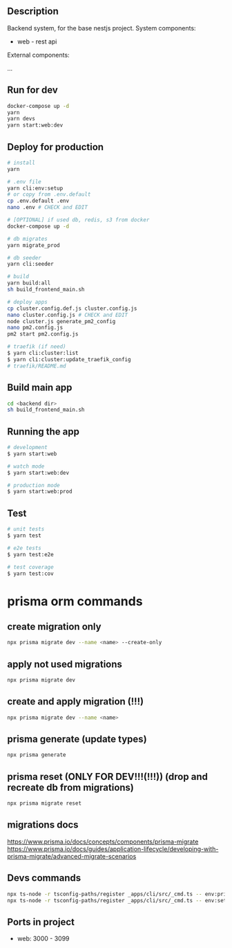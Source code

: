 ## Description

Backend system, for the base nestjs project.
System components:

- web - rest api

External components:

...

## Run for dev

```bash
docker-compose up -d
yarn
yarn devs
yarn start:web:dev
```

## Deploy for production

```bash
# install
yarn

# .env file
yarn cli:env:setup
# or copy from .env.default
cp .env.default .env
nano .env # CHECK and EDIT

# [OPTIONAL] if used db, redis, s3 from docker
docker-compose up -d

# db migrates
yarn migrate_prod

# db seeder
yarn cli:seeder

# build
yarn build:all
sh build_frontend_main.sh

# deploy apps
cp cluster.config.def.js cluster.config.js
nano cluster.config.js # CHECK and EDIT
node cluster.js generate_pm2_config
nano pm2.config.js
pm2 start pm2.config.js

# traefik (if need)
$ yarn cli:cluster:list
$ yarn cli:cluster:update_traefik_config
# traefik/README.md
```

## Build main app

```bash
cd <backend dir>
sh build_frontend_main.sh
```

## Running the app

```bash
# development
$ yarn start:web

# watch mode
$ yarn start:web:dev

# production mode
$ yarn start:web:prod
```

## Test

```bash
# unit tests
$ yarn test

# e2e tests
$ yarn test:e2e

# test coverage
$ yarn test:cov
```

# prisma orm commands

## create migration only

```sh
npx prisma migrate dev --name <name> --create-only
```

## apply not used migrations

```sh
npx prisma migrate dev
```

## create and apply migration (!!!)

```sh
npx prisma migrate dev --name <name>
```

## prisma generate (update types)

```sh
npx prisma generate
```

## prisma reset (ONLY FOR DEV!!!(!!!)) (drop and recreate db from migrations)

```sh
npx prisma migrate reset
```

## migrations docs

https://www.prisma.io/docs/concepts/components/prisma-migrate
https://www.prisma.io/docs/guides/application-lifecycle/developing-with-prisma-migrate/advanced-migrate-scenarios

## Devs commands

```sh
npx ts-node -r tsconfig-paths/register _apps/cli/src/_cmd.ts -- env:print_default
npx ts-node -r tsconfig-paths/register _apps/cli/src/_cmd.ts -- env:setup
```

## Ports in project

- web: 3000 - 3099
